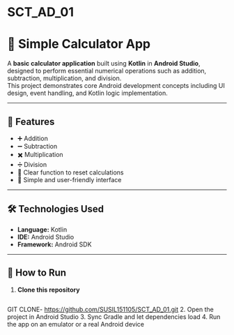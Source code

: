# SCT_AD_01
# 🧮 Simple Calculator App

A **basic calculator application** built using **Kotlin** in **Android Studio**, designed to perform essential numerical operations such as addition, subtraction, multiplication, and division.  
This project demonstrates core Android development concepts including UI design, event handling, and Kotlin logic implementation.

---

## 🚀 Features

- ➕ Addition  
- ➖ Subtraction  
- ✖️ Multiplication  
- ➗ Division  
- 🧹 Clear function to reset calculations  
- 📱 Simple and user-friendly interface  

---

## 🛠️ Technologies Used

- **Language:** Kotlin  
- **IDE:** Android Studio  
- **Framework:** Android SDK  

---

## 🧰 How to Run

1. **Clone this repository**  
   ```bash
  GIT CLONE- https://github.com/SUSIL151105/SCT_AD_01.git
2. Open the project in Android Studio
3. Sync Gradle and let dependencies load
4. Run the app on an emulator or a real Android device
   

